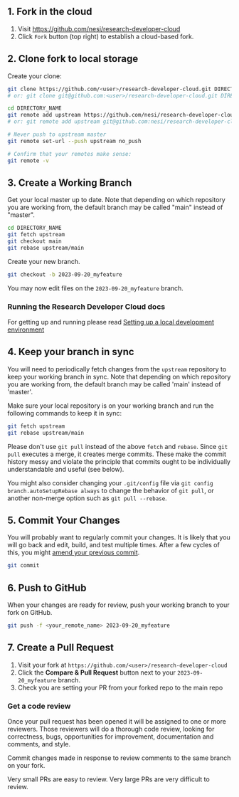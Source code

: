 ## 1. Fork in the cloud

1. Visit https://github.com/nesi/research-developer-cloud
2. Click `Fork` button (top right) to establish a cloud-based fork.

## 2. Clone fork to local storage

Create your clone:

```sh
git clone https://github.com/<user>/research-developer-cloud.git DIRECTORY_NAME
# or: git clone git@github.com:<user>/research-developer-cloud.git DIRECTORY_NAME

cd DIRECTORY_NAME
git remote add upstream https://github.com/nesi/research-developer-cloud.git
# or: git remote add upstream git@github.com:nesi/research-developer-cloud.git

# Never push to upstream master
git remote set-url --push upstream no_push

# Confirm that your remotes make sense:
git remote -v
```

## 3. Create a Working Branch

Get your local master up to date. Note that depending on which repository you are working from,
the default branch may be called "main" instead of "master".

```sh
cd DIRECTORY_NAME
git fetch upstream
git checkout main
git rebase upstream/main
```

Create your new branch.

```sh
git checkout -b 2023-09-20_myfeature
```

You may now edit files on the `2023-09-20_myfeature` branch.

### Running the Research Developer Cloud docs

For getting up and running please read [Setting up a local development environment](local-development-environment.md)

## 4. Keep your branch in sync

You will need to periodically fetch changes from the `upstream`
repository to keep your working branch in sync. Note that depending on which repository you are working from,
the default branch may be called 'main' instead of 'master'.

Make sure your local repository is on your working branch and run the
following commands to keep it in sync:

```sh
git fetch upstream
git rebase upstream/main
```

Please don't use `git pull` instead of the above `fetch` and
`rebase`. Since `git pull` executes a merge, it creates merge commits. These make the commit history messy
and violate the principle that commits ought to be individually understandable
and useful (see below). 

You might also consider changing your `.git/config` file via
`git config branch.autoSetupRebase always` to change the behavior of `git pull`, or another non-merge option such as `git pull --rebase`.

## 5. Commit Your Changes

You will probably want to regularly commit your changes. It is likely that you will go back and edit,
build, and test multiple times. After a few cycles of this, you might
[amend your previous commit](https://www.w3schools.com/git/git_amend.asp).

```sh
git commit
```

## 6. Push to GitHub

When your changes are ready for review, push your working branch to
your fork on GitHub.

```sh
git push -f <your_remote_name> 2023-09-20_myfeature
```

## 7. Create a Pull Request

1. Visit your fork at `https://github.com/<user>/research-developer-cloud`
2. Click the **Compare & Pull Request** button next to your `2023-09-20_myfeature` branch.
3. Check you are setting your PR from your forked repo to the main repo


### Get a code review

Once your pull request has been opened it will be assigned to one or more
reviewers.  Those reviewers will do a thorough code review, looking for
correctness, bugs, opportunities for improvement, documentation and comments,
and style.

Commit changes made in response to review comments to the same branch on your
fork.

Very small PRs are easy to review.  Very large PRs are very difficult to review.